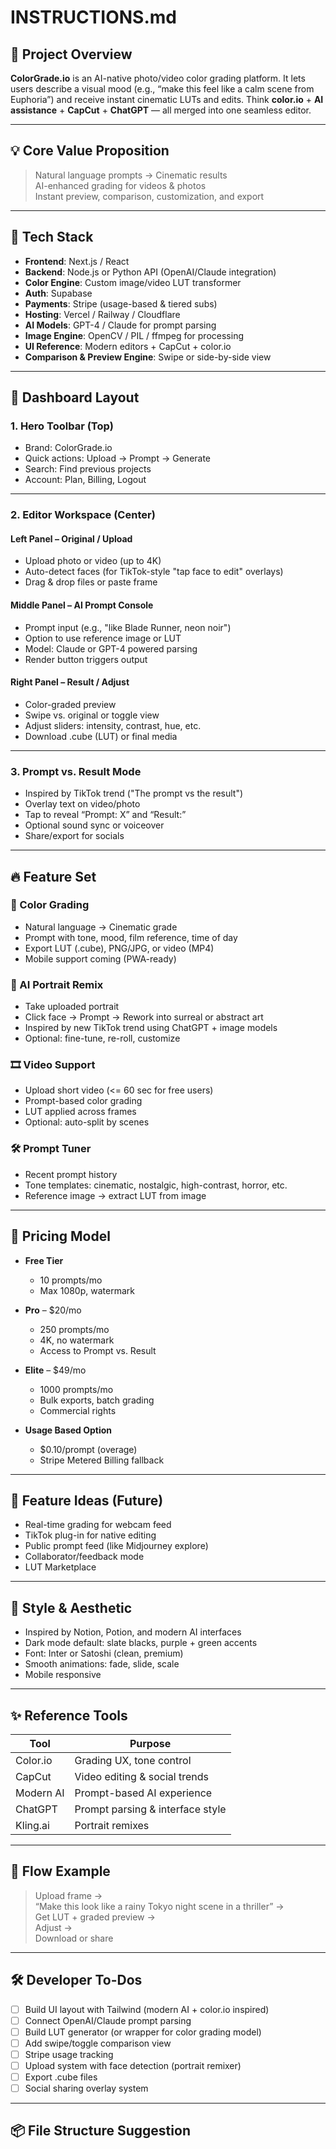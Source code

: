 # INSTRUCTIONS.md

## 🧠 Project Overview

**ColorGrade.io** is an AI-native photo/video color grading platform. It lets users describe a visual mood (e.g., “make this feel like a calm scene from Euphoria”) and receive instant cinematic LUTs and edits. Think **color.io** + **AI assistance** + **CapCut** + **ChatGPT** — all merged into one seamless editor.

---

## 💡 Core Value Proposition

> Natural language prompts → Cinematic results  
> AI-enhanced grading for videos & photos  
> Instant preview, comparison, customization, and export  

---

## 🧰 Tech Stack

- **Frontend**: Next.js / React  
- **Backend**: Node.js or Python API (OpenAI/Claude integration)  
- **Color Engine**: Custom image/video LUT transformer  
- **Auth**: Supabase  
- **Payments**: Stripe (usage-based & tiered subs)  
- **Hosting**: Vercel / Railway / Cloudflare  
- **AI Models**: GPT-4 / Claude for prompt parsing  
- **Image Engine**: OpenCV / PIL / ffmpeg for processing  
- **UI Reference**: Modern editors + CapCut + color.io  
- **Comparison & Preview Engine**: Swipe or side-by-side view  

---

## 🧭 Dashboard Layout

### 1. **Hero Toolbar (Top)**
- Brand: ColorGrade.io
- Quick actions: Upload → Prompt → Generate
- Search: Find previous projects
- Account: Plan, Billing, Logout

---

### 2. **Editor Workspace (Center)**

#### Left Panel – Original / Upload
- Upload photo or video (up to 4K)
- Auto-detect faces (for TikTok-style "tap face to edit" overlays)
- Drag & drop files or paste frame

#### Middle Panel – AI Prompt Console
- Prompt input (e.g., "like Blade Runner, neon noir")
- Option to use reference image or LUT
- Model: Claude or GPT-4 powered parsing
- Render button triggers output

#### Right Panel – Result / Adjust
- Color-graded preview
- Swipe vs. original or toggle view
- Adjust sliders: intensity, contrast, hue, etc.
- Download .cube (LUT) or final media

---

### 3. **Prompt vs. Result Mode**
- Inspired by TikTok trend ("The prompt vs the result")
- Overlay text on video/photo
- Tap to reveal “Prompt: X” and “Result:”
- Optional sound sync or voiceover
- Share/export for socials

---

## 🔥 Feature Set

### 🌈 Color Grading
- Natural language → Cinematic grade
- Prompt with tone, mood, film reference, time of day
- Export LUT (.cube), PNG/JPG, or video (MP4)
- Mobile support coming (PWA-ready)

### 📸 AI Portrait Remix
- Take uploaded portrait
- Click face → Prompt → Rework into surreal or abstract art
- Inspired by new TikTok trend using ChatGPT + image models
- Optional: fine-tune, re-roll, customize

### 🎞️ Video Support
- Upload short video (<= 60 sec for free users)
- Prompt-based color grading
- LUT applied across frames
- Optional: auto-split by scenes

### 🛠️ Prompt Tuner
- Recent prompt history
- Tone templates: cinematic, nostalgic, high-contrast, horror, etc.
- Reference image → extract LUT from image

---

## 💸 Pricing Model

- **Free Tier**
  - 10 prompts/mo
  - Max 1080p, watermark

- **Pro** – $20/mo
  - 250 prompts/mo
  - 4K, no watermark
  - Access to Prompt vs. Result

- **Elite** – $49/mo
  - 1000 prompts/mo
  - Bulk exports, batch grading
  - Commercial rights

- **Usage Based Option**
  - $0.10/prompt (overage)
  - Stripe Metered Billing fallback

---

## 🧪 Feature Ideas (Future)

- Real-time grading for webcam feed
- TikTok plug-in for native editing
- Public prompt feed (like Midjourney explore)
- Collaborator/feedback mode
- LUT Marketplace

---

## 🎨 Style & Aesthetic

- Inspired by Notion, Potion, and modern AI interfaces
- Dark mode default: slate blacks, purple + green accents
- Font: Inter or Satoshi (clean, premium)
- Smooth animations: fade, slide, scale
- Mobile responsive

---

## ✨ Reference Tools

| Tool         | Purpose                          |
|--------------|----------------------------------|
| Color.io     | Grading UX, tone control         |
| CapCut       | Video editing & social trends    |
| Modern AI    | Prompt-based AI experience       |
| ChatGPT      | Prompt parsing & interface style |
| Kling.ai     | Portrait remixes                 |

---

## 🔄 Flow Example

> Upload frame →  
> “Make this look like a rainy Tokyo night scene in a thriller” →  
> Get LUT + graded preview →  
> Adjust →  
> Download or share

---

## 🛠 Developer To-Dos

- [ ] Build UI layout with Tailwind (modern AI + color.io inspired)
- [ ] Connect OpenAI/Claude prompt parsing
- [ ] Build LUT generator (or wrapper for color grading model)
- [ ] Add swipe/toggle comparison view
- [ ] Stripe usage tracking
- [ ] Upload system with face detection (portrait remixer)
- [ ] Export .cube files
- [ ] Social sharing overlay system

---

## 📦 File Structure Suggestion

